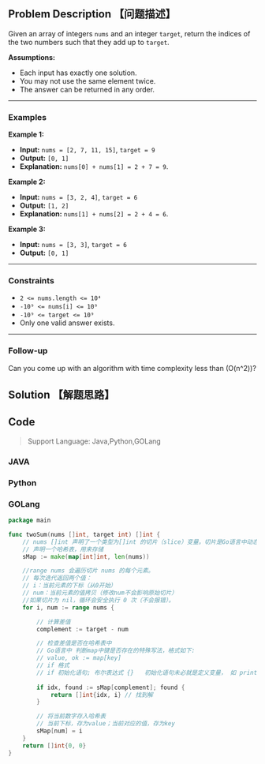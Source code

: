 ## Problem Description 【问题描述】

Given an array of integers `nums` and an integer `target`, return the indices of the two numbers such that they add up
to `target`.

**Assumptions:**

- Each input has exactly one solution.
- You may not use the same element twice.
- The answer can be returned in any order.

---

### Examples

**Example 1:**

- **Input:** `nums = [2, 7, 11, 15]`, `target = 9`
- **Output:** `[0, 1]`
- **Explanation:** `nums[0] + nums[1] = 2 + 7 = 9`.

**Example 2:**

- **Input:** `nums = [3, 2, 4]`, `target = 6`
- **Output:** `[1, 2]`
- **Explanation:** `nums[1] + nums[2] = 2 + 4 = 6`.

**Example 3:**

- **Input:** `nums = [3, 3]`, `target = 6`
- **Output:** `[0, 1]`

---

### Constraints

- `2 <= nums.length <= 10⁴`
- `-10⁹ <= nums[i] <= 10⁹`
- `-10⁹ <= target <= 10⁹`
- Only one valid answer exists.

---

### Follow-up

Can you come up with an algorithm with time complexity less than \(O(n^2)\)?

## Solution 【解题思路】

## Code

> Support Language: Java,Python,GOLang

### JAVA

### Python

### GOLang

```go
package main

func twoSum(nums []int, target int) []int {
	// nums []int 声明了一个类型为[]int 的切片（slice）变量。切片是Go语言中动态数组的抽象
	// 声明一个哈希表，用来存储
	sMap := make(map[int]int, len(nums))

	//range nums 会遍历切片 nums 的每个元素。
	// 每次迭代返回两个值：
	// i：当前元素的下标（从0开始）
	// num：当前元素的值拷贝（修改num不会影响原始切片）
	//如果切片为 nil，循环会安全执行 0 次（不会报错）。
	for i, num := range nums {

		// 计算差值
		complement := target - num

		// 检查差值是否在哈希表中
		// Go语言中 判断map中键是否存在的特殊写法，格式如下:
		// value, ok := map[key]
		// if 格式
		// if 初始化语句; 布尔表达式 {}   初始化语句未必就是定义变量， 如 println("init") 也是可以的。
		
		if idx, found := sMap[complement]; found {
			return []int{idx, i} // 找到解
		}

		// 将当前数字存入哈希表
		// 当前下标，存为value；当前对应的值，存为key
		sMap[num] = i
	}
	return []int{0, 0}
}

```